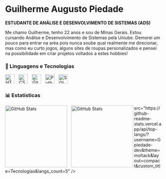 # Guilherme Augusto Piedade

**ESTUDANTE DE ANÁLISE E DESENVOLVIMENTO DE SISTEMAS (ADS)**

Me chamo Guilherme, tenho 22 anos e sou de Minas Gerais. Estou cursando Análise e Desenvolvimento de Sistemas  pela Uniube. Demorei um pouco para entrar na aréa pois nunca soube qual realmente me direcionar, mas como eu curto jogos, alguns sites de roupas personalizados e pensei na possibilidade em criar projetos voltados a estes hobbies!


### 🤖 Linguagens e Tecnologias

<img 
    align="left" 
    alt="HTML"
    title="HTML" 
    width="30px" 
    style="padding-right: 10px;" 
    src="https://cdn.jsdelivr.net/gh/devicons/devicon@latest/icons/html5/html5-original.svg" 
/>
<img 
    align="left" 
    alt="CSS" 
    title="CSS"
    width="30px" 
    style="padding-right: 10px;" 
    src="https://cdn.jsdelivr.net/gh/devicons/devicon@latest/icons/css3/css3-original.svg" 
/>
<img
    align="left" 
    alt="Git" 
    title="Git"
    width="30px" 
    style="padding-right: 10px;" 
    src="https://cdn.jsdelivr.net/gh/devicons/devicon@latest/icons/git/git-original.svg" 
/>
<img 
    align="left" 
    alt="Python" 
    title="Python"
    width="30px" 
    style="padding-right: 10px;" 
    src="https://cdn.jsdelivr.net/gh/devicons/devicon@latest/icons/python/python-original.svg" 
/>
<img
    align="Left"
    alt="SQL"
    title="SQL"
    width="30px"
    style="padding-right: 10px;"
    src="https://cdn.jsdelivr.net/gh/devicons/devicon@latest/icons/azuresqldatabase/azuresqldatabase-original.svg"
/>
<br/>
<br/>

### 📊 Estatísticas

<p>
  <img 
    align="left" 
    alt="GitHub Stats" 
    height="200" 
    style="padding-right: 10px;" 
    src="https://github-readme-stats.vercel.app/api?username=Gpiedade-dev&show_icons=true&theme=moltack&include_all_commits=true&locale=pt-br" 
  />

<img 
align="left" 
      alt="GitHub Stats" 
      height="200" 
      src="https://github-readme-stats.vercel.app/api/top-langs/?username=Gpiedade-dev&theme=moltack&layout=compact&custom_title=Tecnologias&langs_count=9" 
  />

</p>
      src="https://github-readme-stats.vercel.app/api/top-langs/?username=Gpiedade-dev&theme=moltack&layout=compact&custom_title=Tecnologias&langs_count=5" 
  />

</p>
